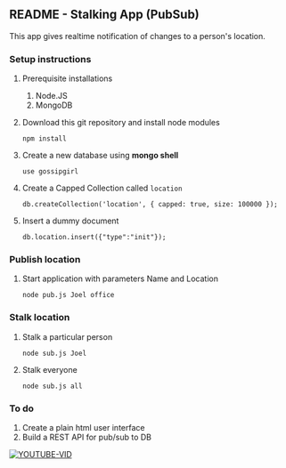 ## README - Stalking App (PubSub)

This app gives realtime notification of changes to a person's location.

### Setup instructions

1. Prerequisite installations

   1. Node.JS
   2. MongoDB

2. Download this git repository and install node modules

   `npm install`

3. Create a new database using **mongo shell**

   `use gossipgirl`

4. Create a Capped Collection called `location`

   `db.createCollection('location', { capped: true, size: 100000 });`

5. Insert a dummy document

   `db.location.insert({"type":"init"});`

### Publish location

1. Start application with parameters Name and Location

   `node pub.js Joel office`

### Stalk location

1. Stalk a particular person

   `node sub.js Joel`

2. Stalk everyone

      `node sub.js all`

### To do

1. Create a plain html user interface 
2. Build a REST API for pub/sub to DB



[![YOUTUBE-VID](https://img.youtube.com/vi/PlViN6ZLP5E/0.jpg)](https://www.youtube.com/watch?v=PlViN6ZLP5E)

